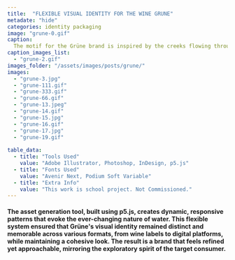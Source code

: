 ```yaml
---
title:  "FLEXIBLE VISUAL IDENTITY FOR THE WINE GRUNE"
metadate: "hide"
categories: identity packaging
image: "grune-0.gif"
caption: 
  The motif for the Grüne brand is inspired by the creeks flowing through Baden’s valleys, with strips of lines mimicking sunlight flickering on the water. The challenge was to design a brand that appeals to a niche audience—early 30’s wine consumers who are exploring new options in the $30-50 AUD range, with a modern-looking wine label.
caption_images_list: 
  - "grune-2.gif"
images_folder: "/assets/images/posts/grune/"
images:
  - "grune-3.jpg"
  - "grune-111.gif"
  - "grune-333.gif"
  - "grune-66.gif"
  - "grune-13.jpeg"
  - "grune-14.gif"
  - "grune-15.jpg"
  - "grune-16.gif"
  - "grune-17.jpg"
  - "grune-19.gif"
  
table_data:
  - title: "Tools Used"
    value: "Adobe Illustrator, Photoshop, InDesign, p5.js"
  - title: "Fonts Used"
    value: "Avenir Next, Podium Soft Variable"
  - title: "Extra Info"
    value: "This work is school project. Not Commissioned." 
---
```

#### The asset generation tool, built using p5.js, creates dynamic, responsive patterns that evoke the ever-changing nature of water. This flexible system ensured that Grüne's visual identity remained distinct and memorable across various formats, from wine labels to digital platforms, while maintaining a cohesive look. The result is a brand that feels refined yet approachable, mirroring the exploratory spirit of the target consumer.

<!--
<br>
↳ A flexible visual identity adapts to different aspect ratios while maintaining a consistentcy.
<br>
↳ Pistachio color is used appropriately throughout the graphics as an accent.
<br>
↳ A coaster was created using an abstract cow shape variation, incorporating traditional Italian pattern elements.
<br>
↳ For the campaign, G’ stands for Good, which connects with Australian culture: “G’day,” “G’People,” and “Great Gelato.”
<br>
↳ Merchandise was also created with the venue's heritage in mind, featuring the tagline.
-->